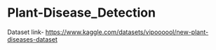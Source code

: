# Plant-Disease_Detection
Dataset link- https://www.kaggle.com/datasets/vipoooool/new-plant-diseases-dataset

